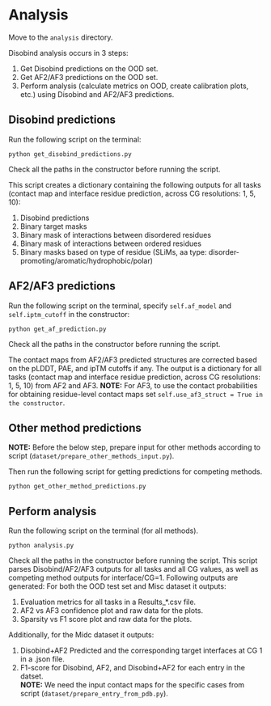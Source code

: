 # Analysis
Move to the `analysis` directory.  

Disobind analysis occurs in 3 steps:
1. Get Disobind predictions on the OOD set.
2. Get AF2/AF3 predictions on the OOD set.
3. Perform analysis (calculate metrics on OOD, create calibration plots, etc.) using Disobind and AF2/AF3 predictions.

## Disobind predictions
Run the following script on the terminal:
```
python get_disobind_predictions.py
```
Check all the paths in the constructor before running the script.  

This script creates a dictionary containing the following outputs for all tasks (contact map and interface residue prediction, across CG resolutions: 1, 5, 10):

1. Disobind predictions
2. Binary target masks
3. Binary mask of interactions between disordered residues
4. Binary mask of interactions between ordered residues
5. Binary masks based on type of residue (SLiMs, aa type: disorder-promoting/aromatic/hydrophobic/polar)

## AF2/AF3 predictions

Run the following script on the terminal, specify `self.af_model` and `self.iptm_cutoff` in the constructor:
```
python get_af_prediction.py
```
Check all the paths in the constructor before running the script.  

The contact maps from AF2/AF3 predicted structures are corrected based on the pLDDT, PAE, and ipTM cutoffs if any. 
The output is a dictionary for all tasks (contact map and interface residue prediction, across CG resolutions: 1, 5, 10) from AF2 and AF3. 
**NOTE:** For AF3, to use the contact probabilities for obtaining residue-level contact maps set `self.use_af3_struct = True in the constructor`.  

## Other method predictions

**NOTE:** Before the below step, prepare input for other methods according to script (`dataset/prepare_other_methods_input.py`).  

Then run the following script for getting predictions for competing methods. 

```
python get_other_method_predictions.py
```

## Perform analysis
Run the following script on the terminal (for all methods). 

```
python analysis.py
```

Check all the paths in the constructor before running the script.
This script parses Disobind/AF2/AF3 outputs for all tasks and all CG values, as well as competing method outputs for interface/CG=1. Following outputs are generated:
For both the OOD test set and Misc dataset it outputs:  
1. Evaluation metrics for all tasks in a Results_*.csv file. 
2. AF2 vs AF3 confidence plot and raw data for the plots. 
3. Sparsity vs F1 score plot and raw data for the plots.  


Additionally, for the Midc dataset it outputs:
1. Disobind+AF2 Predicted and the corresponding target interfaces at CG 1 in a .json file.
2. F1-score for Disobind, AF2, and Disobind+AF2 for each entry in the datset.  
**NOTE:** We need the input contact maps for the specific cases from script (`dataset/prepare_entry_from_pdb.py`).

